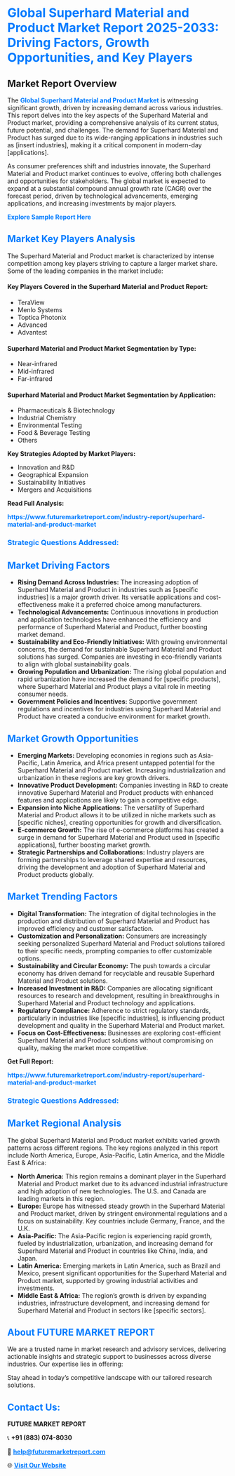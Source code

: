 <h1 style="color: #007BFF;">Global Superhard Material and Product Market Report 2025-2033: Driving Factors, Growth Opportunities, and Key Players</h1>

<section id="overview">
<h2>Market Report Overview</h2>
<p>The <a href="https://www.futuremarketreport.com/industry-report/superhard-material-and-product-market" style="color: #007BFF; text-decoration: none;"><strong>Global Superhard Material and Product Market</strong></a> is witnessing significant growth, driven by increasing demand across various industries. This report delves into the key aspects of the Superhard Material and Product market, providing a comprehensive analysis of its current status, future potential, and challenges. The demand for Superhard Material and Product has surged due to its wide-ranging applications in industries such as [insert industries], making it a critical component in modern-day [applications].</p>
<p>As consumer preferences shift and industries innovate, the Superhard Material and Product market continues to evolve, offering both challenges and opportunities for stakeholders. The global market is expected to expand at a substantial compound annual growth rate (CAGR) over the forecast period, driven by technological advancements, emerging applications, and increasing investments by major players.</p>
</section>

<section id="overview">
<p><a href="https://www.futuremarketreport.com/request-sample/reportId=35827" style="color: #007BFF; text-decoration: none;"><strong>Explore Sample Report Here</strong></a></p>
</section>

<section id="key-players">
<h2 style="color: #007BFF;">Market Key Players Analysis</h2>
<p>The Superhard Material and Product market is characterized by intense competition among key players striving to capture a larger market share. Some of the leading companies in the market include:</p>
<h4>Key Players Covered in the Superhard Material and Product Report:</h4>
<ul><li>TeraView</li><li>Menlo Systems</li><li>Toptica Photonix</li><li>Advanced</li><li>Advantest</li></ul>
<h4>Superhard Material and Product Market Segmentation by Type:</h4>
<ul><li>Near-infrared</li><li>Mid-infrared</li><li>Far-infrared</li></ul>

<h4>Superhard Material and Product Market Segmentation by Application:</h4>
<ul><li>Pharmaceuticals &amp; Biotechnology</li><li>Industrial Chemistry</li><li>Environmental Testing</li><li>Food &amp; Beverage Testing</li><li>Others</li></ul>
<p><strong>Key Strategies Adopted by Market Players:</strong></p>
<ul>
<li>Innovation and R&D</li>
<li>Geographical Expansion</li>
<li>Sustainability Initiatives</li>
<li>Mergers and Acquisitions</li>
</ul>
</section>

<section>
<p><strong>Read Full Analysis: </strong></p><a href="https://www.futuremarketreport.com/industry-report/superhard-material-and-product-market" style="color: #007BFF; text-decoration: none;"><strong>https://www.futuremarketreport.com/industry-report/superhard-material-and-product-market</strong></a>
<h3 style="color: #007BFF;">Strategic Questions Addressed:</h3>
</section>

<section id="driving-factors">
<h2 style="color: #007BFF;">Market Driving Factors</h2>
<ul>
<li><strong>Rising Demand Across Industries:</strong> The increasing adoption of Superhard Material and Product in industries such as [specific industries] is a major growth driver. Its versatile applications and cost-effectiveness make it a preferred choice among manufacturers.</li>
<li><strong>Technological Advancements:</strong> Continuous innovations in production and application technologies have enhanced the efficiency and performance of Superhard Material and Product, further boosting market demand.</li>
<li><strong>Sustainability and Eco-Friendly Initiatives:</strong> With growing environmental concerns, the demand for sustainable Superhard Material and Product solutions has surged. Companies are investing in eco-friendly variants to align with global sustainability goals.</li>
<li><strong>Growing Population and Urbanization:</strong> The rising global population and rapid urbanization have increased the demand for [specific products], where Superhard Material and Product plays a vital role in meeting consumer needs.</li>
<li><strong>Government Policies and Incentives:</strong> Supportive government regulations and incentives for industries using Superhard Material and Product have created a conducive environment for market growth.</li>
</ul>
</section>

<section id="growth-opportunities">
<h2 style="color: #007BFF;">Market Growth Opportunities</h2>
<ul>
<li><strong>Emerging Markets:</strong> Developing economies in regions such as Asia-Pacific, Latin America, and Africa present untapped potential for the Superhard Material and Product market. Increasing industrialization and urbanization in these regions are key growth drivers.</li>
<li><strong>Innovative Product Development:</strong> Companies investing in R&D to create innovative Superhard Material and Product products with enhanced features and applications are likely to gain a competitive edge.</li>
<li><strong>Expansion into Niche Applications:</strong> The versatility of Superhard Material and Product allows it to be utilized in niche markets such as [specific niches], creating opportunities for growth and diversification.</li>
<li><strong>E-commerce Growth:</strong> The rise of e-commerce platforms has created a surge in demand for Superhard Material and Product used in [specific applications], further boosting market growth.</li>
<li><strong>Strategic Partnerships and Collaborations:</strong> Industry players are forming partnerships to leverage shared expertise and resources, driving the development and adoption of Superhard Material and Product products globally.</li>
</ul>
</section>

<section id="trending-factors">
<h2 style="color: #007BFF;">Market Trending Factors</h2>
<ul>
<li><strong>Digital Transformation:</strong> The integration of digital technologies in the production and distribution of Superhard Material and Product has improved efficiency and customer satisfaction.</li>
<li><strong>Customization and Personalization:</strong> Consumers are increasingly seeking personalized Superhard Material and Product solutions tailored to their specific needs, prompting companies to offer customizable options.</li>
<li><strong>Sustainability and Circular Economy:</strong> The push towards a circular economy has driven demand for recyclable and reusable Superhard Material and Product solutions.</li>
<li><strong>Increased Investment in R&D:</strong> Companies are allocating significant resources to research and development, resulting in breakthroughs in Superhard Material and Product technology and applications.</li>
<li><strong>Regulatory Compliance:</strong> Adherence to strict regulatory standards, particularly in industries like [specific industries], is influencing product development and quality in the Superhard Material and Product market.</li>
<li><strong>Focus on Cost-Effectiveness:</strong> Businesses are exploring cost-efficient Superhard Material and Product solutions without compromising on quality, making the market more competitive.</li>
</ul>
</section>

<section>
<p><strong>Get Full Report: </strong></p><a href="https://www.futuremarketreport.com/industry-report/superhard-material-and-product-market" style="color: #007BFF; text-decoration: none;"><strong>https://www.futuremarketreport.com/industry-report/superhard-material-and-product-market</strong></a>
<h3 style="color: #007BFF;">Strategic Questions Addressed:</h3>
</section>


<section id="regional-analysis">
<h2 style="color: #007BFF;">Market Regional Analysis</h2>
<p>The global Superhard Material and Product market exhibits varied growth patterns across different regions. The key regions analyzed in this report include North America, Europe, Asia-Pacific, Latin America, and the Middle East & Africa:</p>
<ul>
<li><strong>North America:</strong> This region remains a dominant player in the Superhard Material and Product market due to its advanced industrial infrastructure and high adoption of new technologies. The U.S. and Canada are leading markets in this region.</li>
<li><strong>Europe:</strong> Europe has witnessed steady growth in the Superhard Material and Product market, driven by stringent environmental regulations and a focus on sustainability. Key countries include Germany, France, and the U.K.</li>
<li><strong>Asia-Pacific:</strong> The Asia-Pacific region is experiencing rapid growth, fueled by industrialization, urbanization, and increasing demand for Superhard Material and Product in countries like China, India, and Japan.</li>
<li><strong>Latin America:</strong> Emerging markets in Latin America, such as Brazil and Mexico, present significant opportunities for the Superhard Material and Product market, supported by growing industrial activities and investments.</li>
<li><strong>Middle East & Africa:</strong> The region’s growth is driven by expanding industries, infrastructure development, and increasing demand for Superhard Material and Product in sectors like [specific sectors].</li>
</ul>
</section>

<footer>
<h2 style="color: #007BFF;">About FUTURE MARKET REPORT</h2>
<p>We are a trusted name in market research and advisory services, delivering actionable insights and strategic support to businesses across diverse industries. Our expertise lies in offering:</p>

<p>Stay ahead in today’s competitive landscape with our tailored research solutions.</p>

<h2 style="color: #007BFF;">Contact Us:</h2>
<p><strong>FUTURE MARKET REPORT</strong></p>
<p>📞 <strong>+91 (883) 074-8030</strong></p>
<p>📧 <strong><a href="mailto:help@futuremarketreport.com" style="color: #007BFF;">help@futuremarketreport.com</a></strong></p>
<p>🌐 <strong><a href="https://www.futuremarketreport.com/" style="color: #007BFF;">Visit Our Website</a></strong></p>
</footer>